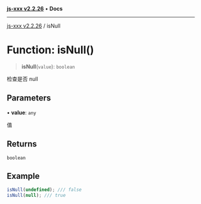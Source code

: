 [**js-xxx v2.2.26**](../README.md) • **Docs**

***

[js-xxx v2.2.26](../README.md) / isNull

# Function: isNull()

> **isNull**(`value`): `boolean`

检查是否 null

## Parameters

• **value**: `any`

值

## Returns

`boolean`

## Example

```ts
isNull(undefined); /// false
isNull(null); /// true
```
